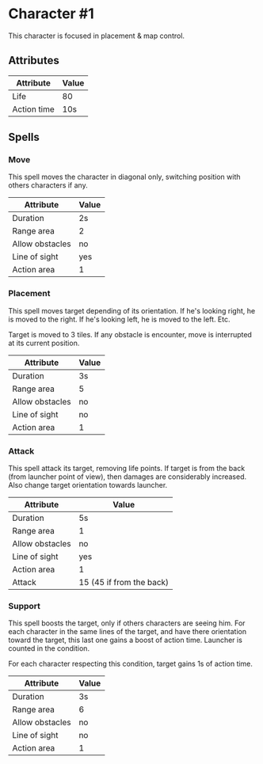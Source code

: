 # Character #1

This character is focused in placement & map control.

## Attributes

| Attribute | Value |
| --- | --- |
| Life | 80 |
| Action time | 10s |

## Spells

### Move

This spell moves the character in diagonal only, switching position with others characters if any.

| Attribute | Value |
| --- | --- |
| Duration | 2s |
| Range area | 2 |
| Allow obstacles | no |
| Line of sight | yes |
| Action area | 1 |

### Placement

This spell moves target depending of its orientation. If he's looking right, he is moved to the right. If he's looking left, he is moved to the left. Etc.

Target is moved to 3 tiles. If any obstacle is encounter, move is interrupted at its current position.

| Attribute | Value |
| --- | --- |
| Duration | 3s |
| Range area | 5 |
| Allow obstacles | no |
| Line of sight | no |
| Action area | 1 |

### Attack

This spell attack its target, removing life points. If target is from the back (from launcher point of view), then damages are considerably increased. Also change target orientation towards launcher.

| Attribute | Value |
| --- | --- |
| Duration | 5s |
| Range area | 1 |
| Allow obstacles | no |
| Line of sight | yes |
| Action area | 1 |
| Attack | 15 (45 if from the back) |

### Support

This spell boosts the target, only if others characters are seeing him. For each character in the same lines of the target, and have there orientation toward the target, this last one gains a boost of action time. Launcher is counted in the condition.

For each character respecting this condition, target gains 1s of action time.

| Attribute | Value |
| --- | --- |
| Duration | 3s |
| Range area | 6 |
| Allow obstacles | no |
| Line of sight | no |
| Action area | 1 |
